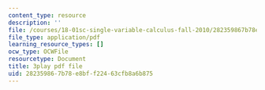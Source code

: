 ```yaml
---
content_type: resource
description: ''
file: /courses/18-01sc-single-variable-calculus-fall-2010/282359867b78e8bff22463cfb8a6b875_hjZhPczMkL4.pdf
file_type: application/pdf
learning_resource_types: []
ocw_type: OCWFile
resourcetype: Document
title: 3play pdf file
uid: 28235986-7b78-e8bf-f224-63cfb8a6b875
---
```

